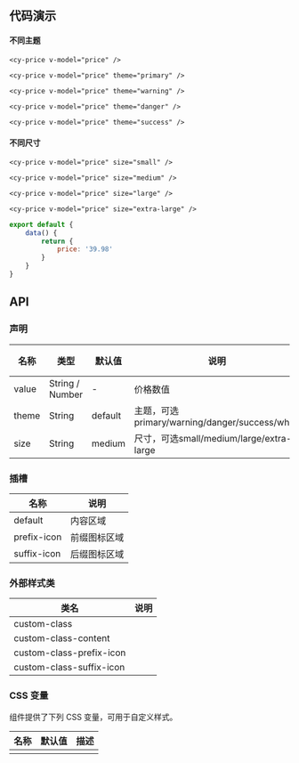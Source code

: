 ## 代码演示

#### 不同主题

```vue
<cy-price v-model="price" />

<cy-price v-model="price" theme="primary" />

<cy-price v-model="price" theme="warning" />

<cy-price v-model="price" theme="danger" />

<cy-price v-model="price" theme="success" />
```

#### 不同尺寸

```vue
<cy-price v-model="price" size="small" />

<cy-price v-model="price" size="medium" />

<cy-price v-model="price" size="large" />

<cy-price v-model="price" size="extra-large" />
```

```js
export default {
	data() {
		return {
			price: '39.98'
		}
	}
}
```



## API

### 声明

| 名称  | 类型            | 默认值  | 说明     | 必传 |
| ----- | --------------- | ------- | -------- | ---- |
| value | String / Number | -       | 价格数值 | Y    |
| theme | String          | default | 主题，可选primary/warning/danger/success/white     | N    |
| size  | String          | medium  | 尺寸，可选small/medium/large/extra-large    | N    |

### 插槽

| 名称        | 说明         |
| ----------- | ------------ |
| default     | 内容区域     |
| prefix-icon | 前缀图标区域 |
| suffix-icon | 后缀图标区域 |

### 外部样式类

| 类名                     | 说明 |
| ------------------------ | ---- |
| custom-class             |      |
| custom-class-content     |      |
| custom-class-prefix-icon |      |
| custom-class-suffix-icon |      |

### CSS 变量

组件提供了下列 CSS 变量，可用于自定义样式。

| 名称 | 默认值 | 描述 |
| ---- | ------ | ---- |
|      |        |      |